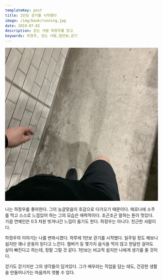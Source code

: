 ```yaml
---
templateKey: post
title: 1만보 걷기를 시작했다
image: /img/book/running.jpg
date: 2019-07-02
description: 걷는 사람 하정우를 읽고
keywords: 하정우, 걷는 사람,일만보,걷기
---
```



![walking](/img/book/walking.jpg "walking")

나는 하정우를 좋아한다. 그의 능글맞음이 호감으로 다가오기 때문이다. 메로나에 소주를 먹고 스스로 느낌있어 하는 그의 모습은 매력적이다. 조곤조곤 말하는 톤이 멋있다. 가끔 연예인은 0.5 차원 빗겨나간 느낌이 들기도 한다. 하정우는 아니다. 친근한 사람이다.

하정우의 이야기는 나를 변화시켰다. 하루에 1만보 걷기를 시작했다. 일주일 정도 해보니 쉽지만 꽤나 운동이 된다고 느낀다. 햄버거 등 몇가지 음식을 먹지 않고 한달만 걸어도 살이 빠진다고 하는데, 정말 그럴 것 같다. 1만보는 비교적 쉽지만 나에게 생기를 줄 것이다.

걷기도 걷기지만 그의 생각들이 담겨있다. 그가 배우라는 직업을 담는 태도, 건강한 생활을 만들어나가는 마음까지 엿볼 수 있다.